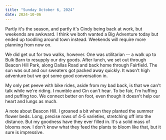 ```yaml
---
title: "Sunday October 6, 2024"
date: 2024-10-06
---
```

Partly it's the season, and partly it's Cindy being back at work, but weekends are awkward.  I think we both wanted a Big Adventure today but ended up toodling around town instead.  Weekends will require more planning from now on.

We did get out for two walks, however.  One was utilitarian -- a walk up to Bulk Barn to resupply our dry goods.  After lunch, we set out through Beacon Hill Park, along Dallas Road and back home through Fairfield.  The sun was out and our sweaters got packed away quickly.  It wasn't high adventure but we got some good conversation in.

My only pet peeve with bike rides, aside from my bad back, is that we can't talk while we're riding.  I mumble and Cin can't hear.  To be fair, I'm huffing and puffing too.  We connect better on foot, even though it doesn't help our heart and lungs as much.

A note about Beacon Hill.  I groaned a bit when they planted the summer flower beds.  Long, precise rows of 4-5 varieties, stretching off into the distance.  But my goodness have they ever filled in.  It's a solid mass of blooms now.  I don't know what they feed the plants to bloom like that, but it sure is impressive.

